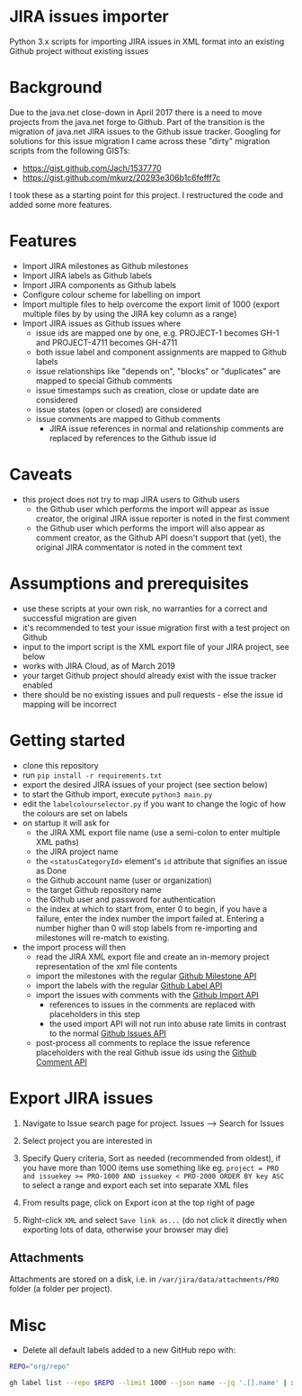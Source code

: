 # JIRA issues importer

Python 3.x scripts for importing JIRA issues in XML format into an existing Github project without existing issues

# Background

Due to the java.net close-down in April 2017 there is a need to move projects from the java.net forge to Github.
Part of the transition is the migration of java.net JIRA issues to the Github issue tracker.
Googling for solutions for this issue migration I came across these "dirty" migration scripts from the following GISTs:

* https://gist.github.com/Jach/1537770
* https://gist.github.com/mkurz/20293e306b1c6fefff7c

I took these as a starting point for this project. I restructured the code and added some more features.

# Features

* Import JIRA milestones as Github milestones
* Import JIRA labels as Github labels
* Import JIRA components as Github labels
* Configure colour scheme for labelling on import
* Import multiple files to help overcome the export limit of 1000 (export multiple files by by using the JIRA key column as a range)
* Import JIRA issues as Github issues where
  * issue ids are mapped one by one, e.g. PROJECT-1 becomes GH-1 and PROJECT-4711 becomes GH-4711
  * both issue label and component assignments are mapped to Github labels
  * issue relationships like "depends on", "blocks" or "duplicates" are mapped to special Github comments
  * issue timestamps such as creation, close or update date are considered
  * issue states (open or closed) are considered
  * issue comments are mapped to Github comments
    * JIRA issue references in normal and relationship comments are replaced by references to the Github issue id  

# Caveats
 * this project does not try to map JIRA users to Github users
   * the Github user which performs the import will appear as issue creator, the original JIRA issue reporter is noted in the first comment
   * the Github user which performs the import will also appear as comment creator, as the Github API doesn't support that (yet),
     the original JIRA commentator is noted in the comment text

# Assumptions and prerequisites

* use these scripts at your own risk, no warranties for a correct and successful migration are given
* it's recommended to test your issue migration first with a test project on Github
* input to the import script is the XML export file of your JIRA project, see below
* works with JIRA Cloud, as of March 2019
* your target Github project should already exist with the issue tracker enabled
* there should be no existing issues and pull requests - else the issue id mapping will be incorrect

# Getting started

* clone this repository
* run `pip install -r requirements.txt`
* export the desired JIRA issues of your project (see section below)
* to start the Github import, execute `python3 main.py`
* edit the `labelcolourselector.py` if you want to change the logic of how the colours are set on labels
* on startup it will ask for
  * the JIRA XML export file name (use a semi-colon to enter multiple XML paths)
  * the JIRA project name
  * the `<statusCategoryId>` element's `id` attribute that signifies an issue as Done 
  * the Github account name (user or organization)
  * the target Github repository name
  * the Github user and password for authentication
  * the index at which to start from, enter 0 to begin, if you have a failure, enter the index number the import failed at. Entering a number higher than 0 will stop labels from re-importing and milestones will re-match to existing.
* the import process will then
  * read the JIRA XML export file and create an in-memory project representation of the xml file contents
  * import the milestones with the regular [Github Milestone API](https://developer.github.com/v3/issues/milestones/)
  * import the labels with the regular [Github Label API](https://developer.github.com/v3/issues/labels/)
  * import the issues with comments with the [Github Import API](https://gist.github.com/jonmagic/5282384165e0f86ef105)
    * references to issues in the comments are replaced with placeholders in this step
    * the used import API will not run into abuse rate limits in contrast to the normal [Github Issues API](https://developer.github.com/v3/issues/)
  * post-process all comments to replace the issue reference placeholders with the real Github issue ids using the [Github Comment API](https://developer.github.com/v3/issues/comments/)

# Export JIRA issues

1. Navigate to Issue search page for project. Issues --> Search for Issues

1. Select project you are interested in

1. Specify Query criteria, Sort as needed (recommended from oldest), if you have more than 1000 items use something like eg. `project = PRO and issuekey >= PRO-1000 AND issuekey < PRO-2000 ORDER BY key ASC` to select a range and export each set into separate XML files

1. From results page, click on Export icon at the top right of page

1. Right-click `XML` and select `Save link as...` (do not click it directly when exporting lots of data, otherwise your browser may die)

## Attachments

Attachments are stored on a disk, i.e. in `/var/jira/data/attachments/PRO` folder (a folder per project).

# Misc

* Delete all default labels added to a new GitHub repo with:

```bash
REPO="org/repo"

gh label list --repo $REPO --limit 1000 --json name --jq '.[].name' | xargs -n 1 -I % gh label delete % --repo $REPO --yes
```

